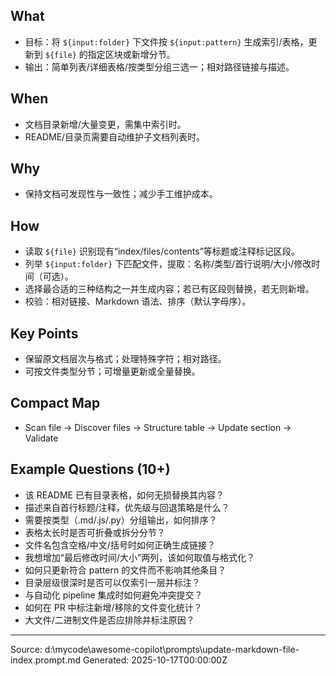 ## What
- 目标：将 `${input:folder}` 下文件按 `${input:pattern}` 生成索引/表格，更新到 `${file}` 的指定区块或新增分节。
- 输出：简单列表/详细表格/按类型分组三选一；相对路径链接与描述。

## When
- 文档目录新增/大量变更，需集中索引时。
- README/目录页需要自动维护子文档列表时。

## Why
- 保持文档可发现性与一致性；减少手工维护成本。

## How
- 读取 `${file}` 识别现有“index/files/contents”等标题或注释标记区段。
- 列举 `${input:folder}` 下匹配文件，提取：名称/类型/首行说明/大小/修改时间（可选）。
- 选择最合适的三种结构之一并生成内容；若已有区段则替换，若无则新增。
- 校验：相对链接、Markdown 语法、排序（默认字母序）。

## Key Points
- 保留原文档层次与格式；处理特殊字符；相对路径。
- 可按文件类型分节；可增量更新或全量替换。

## Compact Map
- Scan file → Discover files → Structure table → Update section → Validate

## Example Questions (10+)
- 该 README 已有目录表格，如何无损替换其内容？
- 描述来自首行标题/注释，优先级与回退策略是什么？
- 需要按类型（.md/.js/.py）分组输出，如何排序？
- 表格太长时是否可折叠或拆分分节？
- 文件名包含空格/中文/括号时如何正确生成链接？
- 我想增加“最后修改时间/大小”两列，该如何取值与格式化？
- 如何只更新符合 pattern 的文件而不影响其他条目？
- 目录层级很深时是否可以仅索引一层并标注？
- 与自动化 pipeline 集成时如何避免冲突提交？
- 如何在 PR 中标注新增/移除的文件变化统计？
- 大文件/二进制文件是否应排除并标注原因？

---
Source: d:\mycode\awesome-copilot\prompts\update-markdown-file-index.prompt.md
Generated: 2025-10-17T00:00:00Z
